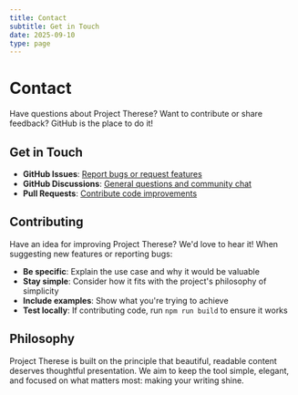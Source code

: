 ```yaml
---
title: Contact
subtitle: Get in Touch
date: 2025-09-10
type: page
---
```


# Contact

Have questions about Project Therese? Want to contribute or share feedback?
GitHub is the place to do it!

## Get in Touch

- **GitHub Issues**:
  [Report bugs or request features](https://github.com/samuelstranges/project-therese/issues)
- **GitHub Discussions**:
  [General questions and community chat](https://github.com/samuelstranges/project-therese/discussions)
- **Pull Requests**:
  [Contribute code improvements](https://github.com/samuelstranges/project-therese/pulls)

## Contributing

Have an idea for improving Project Therese? We'd love to hear it! When
suggesting new features or reporting bugs:

- **Be specific**: Explain the use case and why it would be valuable
- **Stay simple**: Consider how it fits with the project's philosophy of
  simplicity
- **Include examples**: Show what you're trying to achieve
- **Test locally**: If contributing code, run `npm run build` to ensure it works

## Philosophy

Project Therese is built on the principle that beautiful, readable content
deserves thoughtful presentation. We aim to keep the tool simple, elegant, and
focused on what matters most: making your writing shine.

